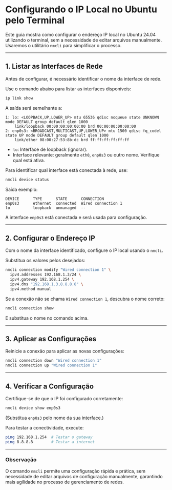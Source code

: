# Configurando o IP Local no Ubuntu pelo Terminal

Este guia mostra como configurar o endereço IP local no Ubuntu 24.04 utilizando o terminal, sem a necessidade de editar arquivos manualmente. Usaremos o utilitário `nmcli` para simplificar o processo.

---

## 1. Listar as Interfaces de Rede
Antes de configurar, é necessário identificar o nome da interface de rede.

Use o comando abaixo para listar as interfaces disponíveis:

```bash
ip link show
```

A saída será semelhante a:

```
1: lo: <LOOPBACK,UP,LOWER_UP> mtu 65536 qdisc noqueue state UNKNOWN mode DEFAULT group default qlen 1000
    link/loopback 00:00:00:00:00:00 brd 00:00:00:00:00:00
2: enp0s3: <BROADCAST,MULTICAST,UP,LOWER_UP> mtu 1500 qdisc fq_codel state UP mode DEFAULT group default qlen 1000
    link/ether 08:00:27:53:8b:dc brd ff:ff:ff:ff:ff:ff
```

- `lo`: Interface de loopback (ignorar).
- Interface relevante: geralmente `eth0`, `enp0s3` ou outro nome. Verifique qual está ativa.

Para identificar qual interface está conectada à rede, use:

```bash
nmcli device status
```

Saída exemplo:

```
DEVICE      TYPE      STATE      CONNECTION
enp0s3      ethernet  connected  Wired connection 1
lo          loopback  unmanaged  --
```

A interface `enp0s3` está conectada e será usada para configuração.

---

## 2. Configurar o Endereço IP
Com o nome da interface identificado, configure o IP local usando o `nmcli`.

Substitua os valores pelos desejados:

```bash
nmcli connection modify "Wired connection 1" \
  ipv4.addresses 192.168.1.3/24 \
  ipv4.gateway 192.168.1.254 \
  ipv4.dns "192.168.1.3,8.8.8.8" \
  ipv4.method manual
```

Se a conexão não se chama `Wired connection 1`, descubra o nome correto:

```bash
nmcli connection show
```
E substitua o nome no comando acima.

---

## 3. Aplicar as Configurações
Reinicie a conexão para aplicar as novas configurações:

```bash
nmcli connection down "Wired connection 1"
nmcli connection up "Wired connection 1"
```

---

## 4. Verificar a Configuração
Certifique-se de que o IP foi configurado corretamente:

```bash
nmcli device show enp0s3
```
(Substitua `enp0s3` pelo nome da sua interface.)

Para testar a conectividade, execute:

```bash
ping 192.168.1.254  # Testar o gateway
ping 8.8.8.8        # Testar a internet
```

---

### Observação
O comando `nmcli` permite uma configuração rápida e prática, sem necessidade de editar arquivos de configuração manualmente, garantindo mais agilidade no processo de gerenciamento de redes.
